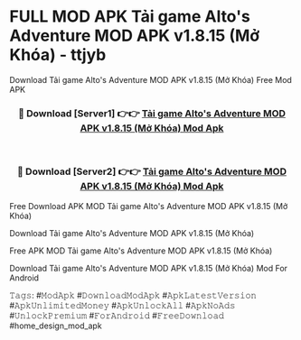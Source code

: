 # FULL MOD APK Tải game Alto's Adventure MOD APK v1.8.15 (Mở Khóa) - ttjyb
Download Tải game Alto's Adventure MOD APK v1.8.15 (Mở Khóa) Free Mod APK

<div align="center">
<h3>🔴 Download [Server1] 👉👉 <a href="https://apk-comot.site?title=Tải_game_Alto's_Adventure_MOD_APK_v1.8.15_(Mở_Khóa)">Tải game Alto's Adventure MOD APK v1.8.15 (Mở Khóa) Mod Apk</a></h3><br>

<h3>🔴 Download [Server2] 👉👉 <a href="https://apk-comot.site?title=Tải_game_Alto's_Adventure_MOD_APK_v1.8.15_(Mở_Khóa)">Tải game Alto's Adventure MOD APK v1.8.15 (Mở Khóa) Mod Apk</a></h3>
</div>


Free Download APK MOD Tải game Alto's Adventure MOD APK v1.8.15 (Mở Khóa)

Download Tải game Alto's Adventure MOD APK v1.8.15 (Mở Khóa) 

Free APK MOD Tải game Alto's Adventure MOD APK v1.8.15 (Mở Khóa) 

Download Tải game Alto's Adventure MOD APK v1.8.15 (Mở Khóa) Mod For Android

𝚃𝚊𝚐𝚜: #𝙼𝚘𝚍𝙰𝚙𝚔 #𝙳𝚘𝚠𝚗𝚕𝚘𝚊𝚍𝙼𝚘𝚍𝙰𝚙𝚔 #𝙰𝚙𝚔𝙻𝚊𝚝𝚎𝚜𝚝𝚅𝚎𝚛𝚜𝚒𝚘𝚗 #𝙰𝚙𝚔𝚄𝚗𝚕𝚒𝚖𝚒𝚝𝚎𝚍𝙼𝚘𝚗𝚎𝚢 #𝙰𝚙𝚔𝚄𝚗𝚕𝚘𝚌𝚔𝙰𝚕𝚕 #𝙰𝚙𝚔𝙽𝚘𝙰𝚍𝚜 #𝚄𝚗𝚕𝚘𝚌𝚔𝙿𝚛𝚎𝚖𝚒𝚞𝚖 #𝙵𝚘𝚛𝙰𝚗𝚍𝚛𝚘𝚒𝚍 #𝙵𝚛𝚎𝚎𝙳𝚘𝚠𝚗𝚕𝚘𝚊𝚍 #home_design_mod_apk